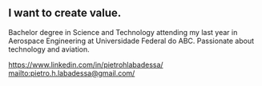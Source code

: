 <!--
**Pietrohl/Pietrohl** is a ✨ _special_ ✨ repository because its `README.md` (this file) appears on your GitHub profile.-->

## I want to create value.

Bachelor degree in Science and Technology attending my last year in Aerospace Engineering at Universidade Federal do ABC. Passionate about technology and aviation. 

https://www.linkedin.com/in/pietrohlabadessa/ \
<mailto:pietro.h.labadessa@gmail.com/>

